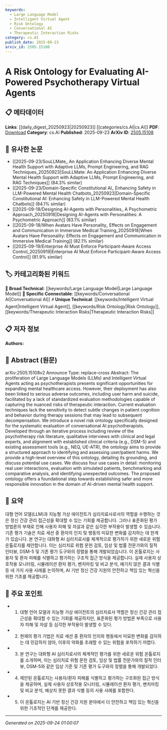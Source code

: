 ```yaml
---
keywords:
  - Large Language Model
  - Intelligent Virtual Agent
  - Risk Ontology
  - Conversational AI
  - Therapeutic Interaction Risks
category: cs.AI
publish_date: 2025-09-23
arxiv_id: 2505.15108
---
```


<!-- KEYWORD_LINKING_METADATA:
{
  "processed_timestamp": "2025-09-24T01:00:07.559382",
  "vocabulary_version": "1.0",
  "selected_keywords": [
    "Large Language Model",
    "Intelligent Virtual Agent",
    "Risk Ontology",
    "Conversational AI",
    "Therapeutic Interaction Risks"
  ],
  "rejected_keywords": [],
  "similarity_scores": {
    "Large Language Model": 0.85,
    "Intelligent Virtual Agent": 0.82,
    "Risk Ontology": 0.9,
    "Conversational AI": 0.78,
    "Therapeutic Interaction Risks": 0.8
  },
  "extraction_method": "AI_prompt_based",
  "budget_applied": true,
  "candidates_json": {
    "candidates": [
      {
        "surface": "Large Language Models",
        "canonical": "Large Language Model",
        "aliases": [
          "LLMs"
        ],
        "category": "broad_technical",
        "rationale": "Large Language Models are central to the development of AI-powered psychotherapy agents, providing a strong technical foundation for linking.",
        "novelty_score": 0.45,
        "connectivity_score": 0.88,
        "specificity_score": 0.65,
        "link_intent_score": 0.85
      },
      {
        "surface": "Intelligent Virtual Agents",
        "canonical": "Intelligent Virtual Agent",
        "aliases": [
          "Virtual Agents",
          "IVAs"
        ],
        "category": "unique_technical",
        "rationale": "These agents are the primary focus of the paper, representing a novel application in mental health support.",
        "novelty_score": 0.72,
        "connectivity_score": 0.68,
        "specificity_score": 0.79,
        "link_intent_score": 0.82
      },
      {
        "surface": "Risk Ontology",
        "canonical": "Risk Ontology",
        "aliases": [
          "Ontology of Risk"
        ],
        "category": "unique_technical",
        "rationale": "The risk ontology is a novel framework introduced in the paper, crucial for evaluating AI psychotherapy agents.",
        "novelty_score": 0.85,
        "connectivity_score": 0.72,
        "specificity_score": 0.88,
        "link_intent_score": 0.9
      },
      {
        "surface": "Conversational AI",
        "canonical": "Conversational AI",
        "aliases": [
          "Chatbot AI",
          "Dialogue Systems"
        ],
        "category": "specific_connectable",
        "rationale": "Conversational AI is a key technology enabling the functionality of AI psychotherapists, facilitating strong connections to related research.",
        "novelty_score": 0.55,
        "connectivity_score": 0.84,
        "specificity_score": 0.7,
        "link_intent_score": 0.78
      },
      {
        "surface": "Therapeutic Interaction Risks",
        "canonical": "Therapeutic Interaction Risks",
        "aliases": [
          "Risks in Therapy",
          "Therapy Risks"
        ],
        "category": "unique_technical",
        "rationale": "Understanding and evaluating these risks are central to the paper's objectives, offering a unique perspective on AI therapy.",
        "novelty_score": 0.78,
        "connectivity_score": 0.65,
        "specificity_score": 0.82,
        "link_intent_score": 0.8
      }
    ],
    "ban_list_suggestions": [
      "methodologies",
      "evaluation techniques",
      "use cases",
      "assessment tools"
    ]
  },
  "decisions": [
    {
      "candidate_surface": "Large Language Models",
      "resolved_canonical": "Large Language Model",
      "decision": "linked",
      "scores": {
        "novelty": 0.45,
        "connectivity": 0.88,
        "specificity": 0.65,
        "link_intent": 0.85
      }
    },
    {
      "candidate_surface": "Intelligent Virtual Agents",
      "resolved_canonical": "Intelligent Virtual Agent",
      "decision": "linked",
      "scores": {
        "novelty": 0.72,
        "connectivity": 0.68,
        "specificity": 0.79,
        "link_intent": 0.82
      }
    },
    {
      "candidate_surface": "Risk Ontology",
      "resolved_canonical": "Risk Ontology",
      "decision": "linked",
      "scores": {
        "novelty": 0.85,
        "connectivity": 0.72,
        "specificity": 0.88,
        "link_intent": 0.9
      }
    },
    {
      "candidate_surface": "Conversational AI",
      "resolved_canonical": "Conversational AI",
      "decision": "linked",
      "scores": {
        "novelty": 0.55,
        "connectivity": 0.84,
        "specificity": 0.7,
        "link_intent": 0.78
      }
    },
    {
      "candidate_surface": "Therapeutic Interaction Risks",
      "resolved_canonical": "Therapeutic Interaction Risks",
      "decision": "linked",
      "scores": {
        "novelty": 0.78,
        "connectivity": 0.65,
        "specificity": 0.82,
        "link_intent": 0.8
      }
    }
  ]
}
-->

# A Risk Ontology for Evaluating AI-Powered Psychotherapy Virtual Agents

## 📋 메타데이터

**Links**: [[daily_digest_20250923|20250923]] [[categories/cs.AI|cs.AI]]
**PDF**: [Download](https://arxiv.org/pdf/2505.15108.pdf)
**Category**: cs.AI
**Published**: 2025-09-23
**ArXiv ID**: [2505.15108](https://arxiv.org/abs/2505.15108)

## 🔗 유사한 논문
- [[2025-09-23/SouLLMate_ An Application Enhancing Diverse Mental Health Support with Adaptive LLMs, Prompt Engineering, and RAG Techniques_20250923|SouLLMate: An Application Enhancing Diverse Mental Health Support with Adaptive LLMs, Prompt Engineering, and RAG Techniques]] (84.3% similar)
- [[2025-09-23/Domain-Specific Constitutional AI_ Enhancing Safety in LLM-Powered Mental Health Chatbots_20250923|Domain-Specific Constitutional AI: Enhancing Safety in LLM-Powered Mental Health Chatbots]] (84.1% similar)
- [[2025-09-18/Designing AI-Agents with Personalities_ A Psychometric Approach_20250918|Designing AI-Agents with Personalities: A Psychometric Approach]] (83.1% similar)
- [[2025-09-18/When Avatars Have Personality_ Effects on Engagement and Communication in Immersive Medical Training_20250918|When Avatars Have Personality: Effects on Engagement and Communication in Immersive Medical Training]] (82.1% similar)
- [[2025-09-19/Enterprise AI Must Enforce Participant-Aware Access Control_20250919|Enterprise AI Must Enforce Participant-Aware Access Control]] (81.9% similar)

## 🏷️ 카테고리화된 키워드
**🧠 Broad Technical**: [[keywords/Large Language Model|Large Language Model]]
**🔗 Specific Connectable**: [[keywords/Conversational AI|Conversational AI]]
**⚡ Unique Technical**: [[keywords/Intelligent Virtual Agent|Intelligent Virtual Agent]], [[keywords/Risk Ontology|Risk Ontology]], [[keywords/Therapeutic Interaction Risks|Therapeutic Interaction Risks]]

## 📋 저자 정보

**Authors:** 

## 📄 Abstract (원문)

arXiv:2505.15108v2 Announce Type: replace-cross 
Abstract: The proliferation of Large Language Models (LLMs) and Intelligent Virtual Agents acting as psychotherapists presents significant opportunities for expanding mental healthcare access. However, their deployment has also been linked to serious adverse outcomes, including user harm and suicide, facilitated by a lack of standardized evaluation methodologies capable of capturing the nuanced risks of therapeutic interaction. Current evaluation techniques lack the sensitivity to detect subtle changes in patient cognition and behavior during therapy sessions that may lead to subsequent decompensation. We introduce a novel risk ontology specifically designed for the systematic evaluation of conversational AI psychotherapists. Developed through an iterative process including review of the psychotherapy risk literature, qualitative interviews with clinical and legal experts, and alignment with established clinical criteria (e.g., DSM-5) and existing assessment tools (e.g., NEQ, UE-ATR), the ontology aims to provide a structured approach to identifying and assessing user/patient harms. We provide a high-level overview of this ontology, detailing its grounding, and discuss potential use cases. We discuss four use cases in detail: monitoring real user interactions, evaluation with simulated patients, benchmarking and comparative analysis, and identifying unexpected outcomes. The proposed ontology offers a foundational step towards establishing safer and more responsible innovation in the domain of AI-driven mental health support.

## 📝 요약

대형 언어 모델(LLM)과 지능형 가상 에이전트가 심리치료사로서의 역할을 수행하는 것은 정신 건강 관리 접근성을 확대할 수 있는 기회를 제공합니다. 그러나 표준화된 평가 방법론의 부재로 인해 사용자 피해 및 자살과 같은 심각한 부작용이 발생할 수 있습니다. 기존 평가 기술은 치료 세션 중 환자의 인지 및 행동의 미묘한 변화를 감지하는 데 한계가 있습니다. 본 연구는 대화형 AI 심리치료사를 체계적으로 평가하기 위한 새로운 위험 온톨로지를 제안합니다. 이는 심리치료 위험 문헌 검토, 임상 및 법률 전문가와의 질적 인터뷰, DSM-5 및 기존 평가 도구와의 정렬을 통해 개발되었습니다. 이 온톨로지는 사용자 및 환자 피해를 식별하고 평가하는 구조적 접근 방식을 제공합니다. 실제 사용자 상호작용 모니터링, 시뮬레이션 환자 평가, 벤치마킹 및 비교 분석, 예기치 않은 결과 식별 등 네 가지 사용 사례를 논의하며, AI 기반 정신 건강 지원의 안전하고 책임 있는 혁신을 위한 기초를 제공합니다.

## 🎯 주요 포인트

- 1. 대형 언어 모델과 지능형 가상 에이전트의 심리치료사 역할은 정신 건강 관리 접근성을 확대할 수 있는 기회를 제공하지만, 표준화된 평가 방법론 부족으로 사용자 피해 및 자살 등 심각한 부작용이 발생할 수 있다.
- 2. 현재의 평가 기법은 치료 세션 중 환자의 인지와 행동에서 미묘한 변화를 감지하는 데 민감하지 않아, 이후의 악화를 초래할 수 있는 위험을 포착하기 어렵다.
- 3. 본 연구는 대화형 AI 심리치료사의 체계적인 평가를 위한 새로운 위험 온톨로지를 소개하며, 이는 심리치료 위험 문헌 검토, 임상 및 법률 전문가와의 질적 인터뷰, DSM-5와 같은 임상 기준 및 기존 평가 도구와의 정렬을 통해 개발되었다.
- 4. 제안된 온톨로지는 사용자/환자 피해를 식별하고 평가하는 구조화된 접근 방식을 제공하며, 실제 사용자 상호작용 모니터링, 시뮬레이션 환자 평가, 벤치마킹 및 비교 분석, 예상치 못한 결과 식별 등의 사용 사례를 포함한다.
- 5. 이 온톨로지는 AI 기반 정신 건강 지원 분야에서 더 안전하고 책임 있는 혁신을 위한 기초적인 단계를 제공한다.


---

*Generated on 2025-09-24 01:00:07*